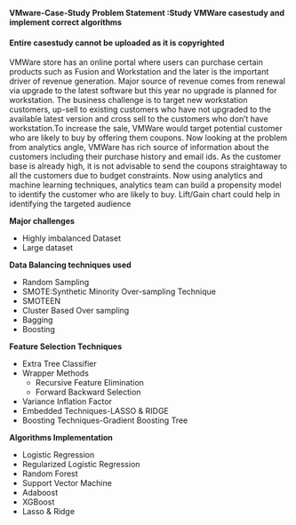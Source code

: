 **VMware-Case-Study**
**Problem Statement :Study VMWare casestudy and implement correct algorithms**
#### Entire casestudy cannot be uploaded as it is copyrighted

VMWare store has an online portal where users can purchase certain products such as Fusion and Workstation and the later is the important driver of revenue generation. Major source of revenue comes from renewal via upgrade to the latest software but this year no upgrade is planned for workstation.
The business challenge is to target new workstation customers, up-sell to existing customers who have not upgraded to the available latest version and cross sell to the customers who don’t have workstation.To increase the sale, VMWare would target potential customer who are likely to buy by offering them coupons.
Now looking at the problem from analytics angle, VMWare has rich source of information about the customers including their purchase history and email ids. As the customer base is already high, it is not advisable to send the coupons straightaway to all the customers due to budget constraints.
Now using analytics and  machine learning techniques, analytics team can build a propensity model to identify the customer who are likely to buy. Lift/Gain chart could help in identifying the targeted audience

**Major challenges**
* Highly imbalanced Dataset
* Large dataset

**Data Balancing techniques used**
* Random Sampling
* SMOTE:Synthetic Minority Over-sampling Technique
* SMOTEEN
* Cluster Based Over sampling
* Bagging
* Boosting

**Feature Selection Techniques**
* Extra Tree Classifier
* Wrapper Methods
  * Recursive Feature Elimination
  * Forward Backward Selection
* Variance Inflation Factor
* Embedded Techniques-LASSO & RIDGE
* Boosting Techniques-Gradient Boosting Tree

**Algorithms Implementation**
* Logistic Regression
* Regularized Logistic Regression
* Random Forest
* Support Vector Machine
* Adaboost
* XGBoost
* Lasso & Ridge




